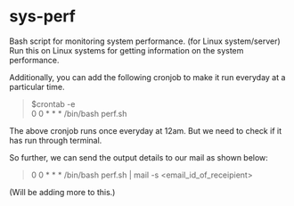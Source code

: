# sys-perf
Bash script for monitoring system performance. (for Linux system/server)
Run this on Linux systems for getting information on the system performance. 

Additionally, you can add the following cronjob to make it run everyday at a particular time.

>$crontab -e <br/>
>0 0 * * * /bin/bash perf.sh 

The above cronjob runs once everyday at 12am. But we need to check if it has run through terminal. 

So further, we can send the output details to our mail as shown below:

>0 0 * * * /bin/bash perf.sh | mail -s <Mail subject> <email_id_of_receipient>


(Will be adding more to this.)
